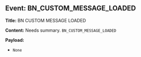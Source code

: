 ## Event: BN_CUSTOM_MESSAGE_LOADED

**Title:** BN CUSTOM MESSAGE LOADED

**Content:**
Needs summary.
`BN_CUSTOM_MESSAGE_LOADED`

**Payload:**
- `None`